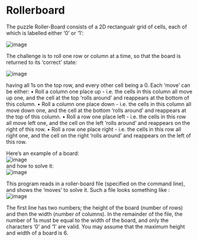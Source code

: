 # Rollerboard

The puzzle Roller-Board consists of a 2D rectangualr grid of cells, each of which is labelled
either ‘0’ or ‘1’:<br />

![image](https://user-images.githubusercontent.com/98363908/168406277-7e7fd56a-59aa-458e-9596-eb5931fa2770.png)

The challenge is to roll one row or column at a time, so that the board is returned to its ‘correct’
state:<br />

![image](https://user-images.githubusercontent.com/98363908/168406294-69125258-943a-4c4b-b1e4-43cd1dcfaf23.png)

having all 1s on the top row, and every other cell being a 0. Each ‘move’ can be either:
• Roll a column one place up - i.e. the cells in this column all move up one, and the cell at
the top ‘rolls around’ and reappears at the bottom of this column.
• Roll a column one place down - i.e. the cells in this column all move down one, and the
cell at the bottom ‘rolls around’ and reappears at the top of this column.
• Roll a row one place left - i.e. the cells in this row all move left one, and the cell on the
left ‘rolls around’ and reappears on the right of this row.
• Roll a row one place right - i.e. the cells in this row all right one, and the cell on the right
‘rolls around’ and reappears on the left of this row.

Here’s an example of a board:<br />
![image](https://user-images.githubusercontent.com/98363908/168406342-575631b5-78b0-4f99-bbbb-d64d13c6f4ab.png)<br />
and how to solve it:<br />
![image](https://user-images.githubusercontent.com/98363908/168406350-79ecb645-c90b-4338-9c00-a2a880803be9.png)

This program reads in a roller-board file (specified on the command line), and shows the ‘moves’ to solve it. Such a file looks something like :<br />
![image](https://user-images.githubusercontent.com/98363908/168406378-20e8f67b-b90b-43cf-ab61-9a2aa9f0bb8f.png)

The first line has two numbers; the height of the board (number of rows) and then the width (number of columns).
In the remainder of the file, the number of 1s must be equal to the width of the board, and only the characters ‘0’ and ‘1’ are valid. You may assume that the maximum height and width of a board is 6.
